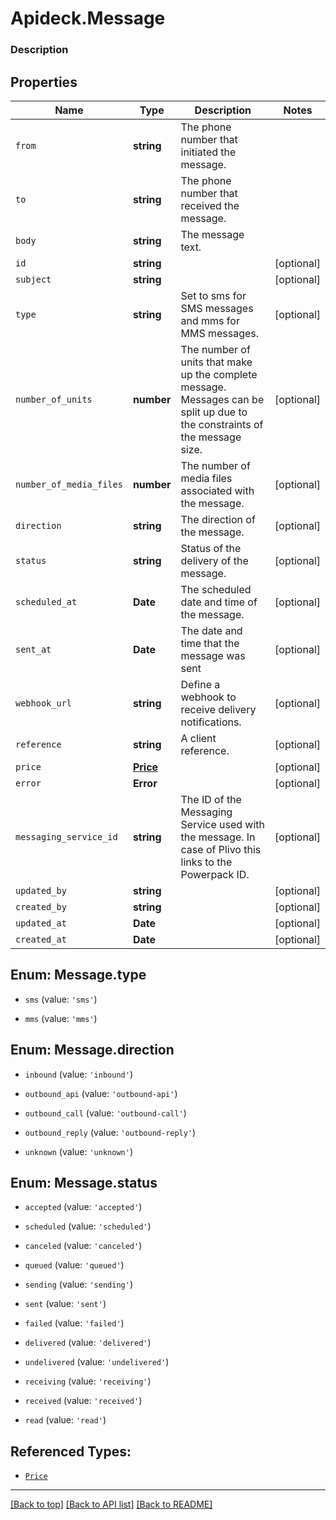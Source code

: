 # Apideck.Message

### Description

## Properties
Name | Type | Description | Notes
------------ | ------------- | ------------- | -------------
`from` | **string** | The phone number that initiated the message. | 
`to` | **string** | The phone number that received the message. | 
`body` | **string** | The message text. | 
`id` | **string** |  | [optional] 
`subject` | **string** |  | [optional] 
`type` | **string** | Set to sms for SMS messages and mms for MMS messages. | [optional] 
`number_of_units` | **number** | The number of units that make up the complete message. Messages can be split up due to the constraints of the message size. | [optional] 
`number_of_media_files` | **number** | The number of media files associated with the message. | [optional] 
`direction` | **string** | The direction of the message. | [optional] 
`status` | **string** | Status of the delivery of the message. | [optional] 
`scheduled_at` | **Date** | The scheduled date and time of the message. | [optional] 
`sent_at` | **Date** | The date and time that the message was sent | [optional] 
`webhook_url` | **string** | Define a webhook to receive delivery notifications. | [optional] 
`reference` | **string** | A client reference. | [optional] 
`price` | [**Price**](Price.md) |  | [optional] 
`error` | **Error** |  | [optional] 
`messaging_service_id` | **string** | The ID of the Messaging Service used with the message. In case of Plivo this links to the Powerpack ID. | [optional] 
`updated_by` | **string** |  | [optional] 
`created_by` | **string** |  | [optional] 
`updated_at` | **Date** |  | [optional] 
`created_at` | **Date** |  | [optional] 





<a name="MessageType"></a>
## Enum: Message.type


* `sms` (value: `'sms'`)

* `mms` (value: `'mms'`)




<a name="MessageDirection"></a>
## Enum: Message.direction


* `inbound` (value: `'inbound'`)

* `outbound_api` (value: `'outbound-api'`)

* `outbound_call` (value: `'outbound-call'`)

* `outbound_reply` (value: `'outbound-reply'`)

* `unknown` (value: `'unknown'`)




<a name="MessageStatus"></a>
## Enum: Message.status


* `accepted` (value: `'accepted'`)

* `scheduled` (value: `'scheduled'`)

* `canceled` (value: `'canceled'`)

* `queued` (value: `'queued'`)

* `sending` (value: `'sending'`)

* `sent` (value: `'sent'`)

* `failed` (value: `'failed'`)

* `delivered` (value: `'delivered'`)

* `undelivered` (value: `'undelivered'`)

* `receiving` (value: `'receiving'`)

* `received` (value: `'received'`)

* `read` (value: `'read'`)




## Referenced Types:














* [`Price`](Price.md)







---

[[Back to top]](#) [[Back to API list]](../../../../README.md#documentation-for-api-endpoints) [[Back to README]](../../../../README.md)


